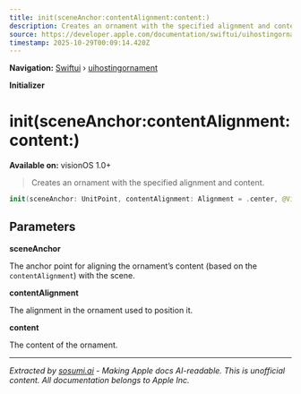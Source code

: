 ```yaml
---
title: init(sceneAnchor:contentAlignment:content:)
description: Creates an ornament with the specified alignment and content.
source: https://developer.apple.com/documentation/swiftui/uihostingornament/init(sceneanchor:contentalignment:content:)
timestamp: 2025-10-29T00:09:14.420Z
---
```


**Navigation:** [Swiftui](/documentation/swiftui) › [uihostingornament](/documentation/swiftui/uihostingornament)

**Initializer**

# init(sceneAnchor:contentAlignment:content:)

**Available on:** visionOS 1.0+

> Creates an ornament with the specified alignment and content.

```swift
init(sceneAnchor: UnitPoint, contentAlignment: Alignment = .center, @ViewBuilder content: () -> Content)
```

## Parameters

**sceneAnchor**

The anchor point for aligning the ornament’s content (based on the `contentAlignment`) with the scene.



**contentAlignment**

The alignment in the ornament used to position it.



**content**

The content of the ornament.

---

*Extracted by [sosumi.ai](https://sosumi.ai) - Making Apple docs AI-readable.*
*This is unofficial content. All documentation belongs to Apple Inc.*
